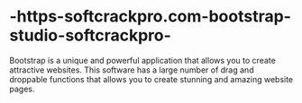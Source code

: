 # -https-softcrackpro.com-bootstrap-studio-softcrackpro-
Bootstrap is a unique and powerful application that allows you to create attractive websites. This software has a large number of drag and droppable functions that allows you to create stunning and amazing website pages.

